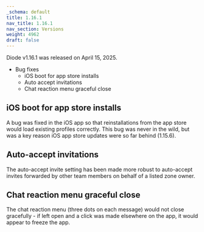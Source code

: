 ```yaml
---
_schema: default
title: 1.16.1
nav_title: 1.16.1
nav_section: Versions
weight: 4962
draft: false
---
```

Diode v1.16.1 was released on April 15, 2025.

* Bug fixes
  * iOS boot for app store installs
  * Auto accept invitations
  * Chat reaction menu graceful close

## iOS boot for app store installs

A bug was fixed in the iOS app so that reinstallations from the app store would load existing profiles correctly.  This bug was never in the wild, but was a key reason iOS app store updates were so far behind (1.15.6).

## Auto-accept invitations

The auto-accept invite setting has been made more robust to auto-accept invites forwarded by other team members on behalf of a listed zone owner.

## Chat reaction menu graceful close

The chat reaction menu (three dots on each message) would not close gracefully - if left open and a click was made elsewhere on the app, it would appear to freeze the app.